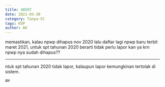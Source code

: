 ```yaml
---
title: 48597
date: 2021-03-30
category: Tanya-SC
tags: KUP
author: AH
---
```


memastikan, kalau npwp dihapus nov 2020 lalu daftar lagi npwp baru terbit maret 2021, untuk spt tahunan 2020 berarti tidak perlu lapor kan ya krn npwp nya sudah dihapus??

---

ntuk spt tahunan 2020 tidak lapor, kalaupun lapor kemungkinan tertolak di sistem.

`AH`
